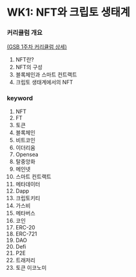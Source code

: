 # WK1: NFT와 크립토 생태계

### 커리큘럼 개요

[(GSB 1주차 커리큘럼 상세)](https://www.notion.so/ludium/1-d3bd9879809a415ab82510e69772708e)

1. NFT란?
2. NFT의 구성
3. 블록체인과 스마트 컨트랙트
4. 크립토 생태계에서의 NFT

### &#x20;keyword

1. NFT
2. FT&#x20;
3. 토큰
4. 블록체인
5. 비트코인
6. 이더리움&#x20;
7. Opensea&#x20;
8. 탈중앙화&#x20;
9. 메인넷
10. 스마트 컨트랙트&#x20;
11. 메타데이터&#x20;
12. Dapp&#x20;
13. 크립토키티&#x20;
14. 가스비&#x20;
15. 메타버스&#x20;
16. 코인&#x20;
17. ERC-20&#x20;
18. ERC-721&#x20;
19. DAO&#x20;
20. Defi&#x20;
21. P2E&#x20;
22. 트래저리&#x20;
23. 토큰 이코노미
